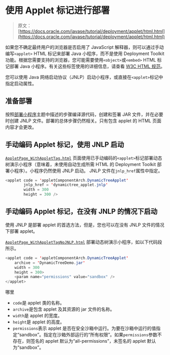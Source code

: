 # 使用 Applet 标记进行部署

> 原文： [https://docs.oracle.com/javase/tutorial/deployment/applet/html.html](https://docs.oracle.com/javase/tutorial/deployment/applet/html.html)

如果您不确定最终用户的浏览器是否启用了 JavaScript 解释器，则可以通过手动编写`<applet>` HTML 标记来部署 Java 小程序，而不是使用 Deployment Toolkit 功能。根据您需要支持的浏览器，您可能需要使用`<object>`或`<embed>` HTML 标记部署 Java 小程序。有关这些标签使用的详细信息，请查看 [W3C HTML 规范](http://www.w3.org/TR/1999/REC-html401-19991224/)。

您可以使用 Java 网络启动协议（JNLP）启动小程序，或直接在`<applet>`标记中指定启动属性。

## 准备部署

按照[部署小程序](deployingApplet.html)主题中描述的步骤编译源代码，创建和签署 JAR 文件，并在必要时创建 JNLP 文件。部署的总体步骤仍然相关。只有包含 applet 的 HTML 页面内容才会更改。

## 手动编码 Applet 标记，使用 JNLP 启动

[`AppletPage_WithAppletTag.html`](examples/dist/applet_ComponentArch_DynamicTreeDemo/AppletPage_WithAppletTagUsingJNLP.html) 页面使用已手动编码的`<applet>`标记部署动态树演示小程序（意味着，未使用自动生成所需 HTML 的 Deployment Toolkit 部署小程序）。小程序仍然使用 JNLP 启动。 JNLP 文件在`jnlp_href`属性中指定。

```java
<applet code = 'appletComponentArch.DynamicTreeApplet' 
        jnlp_href = 'dynamictree_applet.jnlp'
        width = 300
        height = 300 />

```

## 手动编码 Applet 标记，在没有 JNLP 的情况下启动

使用 JNLP 是部署 applet 的首选方法，但是，您也可以在没有 JNLP 文件的情况下部署 applet。

[`AppletPage_WithAppletTagNoJNLP.html`](examples/dist/applet_ComponentArch_DynamicTreeDemo/AppletPage_WithAppletTagNoJNLP.html) 部署动态树演示小程序，如以下代码段所示。

```java
<applet code = 'appletComponentArch.DynamicTreeApplet' 
    archive = 'DynamicTreeDemo.jar'
    width = 300
    height = 300>
    <param name="permissions" value="sandbox" />
</applet>

```

哪里

*   `code`是 applet 类的名称。
*   `archive`是包含 applet 及其资源的 jar 文件的名称。
*   `width`是 applet 的宽度。
*   `height`是 applet 的高度。
*   `permissions`表示 applet 是否在安全沙箱中运行。为要在沙箱中运行的值指定“sandbox”。指定在沙箱外部运行的“所有权限”。如果`permissions`参数不存在，则签名的 applet 默认为“all-permissions”，未签名的 applet 默认为“sandbox”。